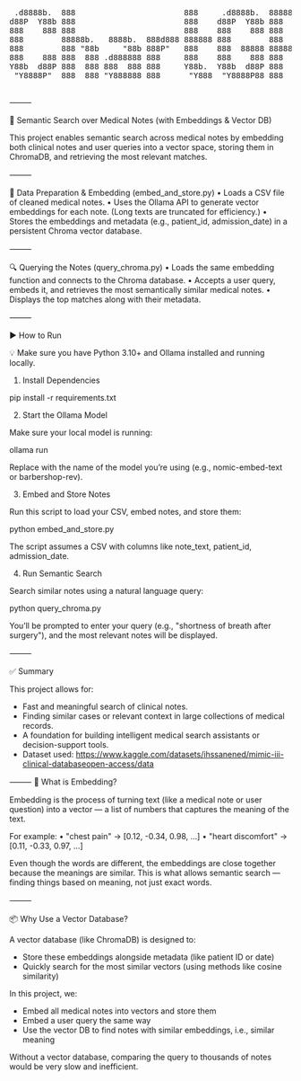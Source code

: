 <pre>
 .d8888b.  888                       888     .d8888b.  8888888b. 88888888888 
d88P  Y88b 888                       888    d88P  Y88b 888   Y88b    888     
888    888 888                       888    888    888 888    888    888     
888        88888b.   8888b.  888d888 888888 888        888   d88P    888     
888        888 "88b     "88b 888P"   888    888  88888 8888888P"     888     
888    888 888  888 .d888888 888     888    888    888 888           888     
Y88b  d88P 888  888 888  888 888     Y88b.  Y88b  d88P 888           888     
 "Y8888P"  888  888 "Y888888 888      "Y888  "Y8888P88 888           888     
                                                                             
</pre>                                                                           
                                                                             
⸻

🧠 Semantic Search over Medical Notes (with Embeddings & Vector DB)

This project enables semantic search across medical notes by embedding both clinical notes and user queries into a vector space, storing them in ChromaDB, and retrieving the most relevant matches.

⸻

🔧 Data Preparation & Embedding (embed_and_store.py)
	•	Loads a CSV file of cleaned medical notes.
	•	Uses the Ollama API to generate vector embeddings for each note.
(Long texts are truncated for efficiency.)
	•	Stores the embeddings and metadata (e.g., patient_id, admission_date) in a persistent Chroma vector database.

⸻

🔍 Querying the Notes (query_chroma.py)
	•	Loads the same embedding function and connects to the Chroma database.
	•	Accepts a user query, embeds it, and retrieves the most semantically similar medical notes.
	•	Displays the top matches along with their metadata.

⸻

▶️ How to Run

💡 Make sure you have Python 3.10+ and Ollama installed and running locally.

1. Install Dependencies

pip install -r requirements.txt

2. Start the Ollama Model

Make sure your local model is running:

ollama run <your-embedding-model>

Replace <your-embedding-model> with the name of the model you’re using (e.g., nomic-embed-text or barbershop-rev).

3. Embed and Store Notes

Run this script to load your CSV, embed notes, and store them:

python embed_and_store.py

The script assumes a CSV with columns like note_text, patient_id, admission_date.

4. Run Semantic Search

Search similar notes using a natural language query:

python query_chroma.py

You’ll be prompted to enter your query (e.g., "shortness of breath after surgery"), and the most relevant notes will be displayed.

⸻

✅ Summary

This project allows for:
* Fast and meaningful search of clinical notes.
* Finding similar cases or relevant context in large collections of medical records.
* A foundation for building intelligent medical search assistants or decision-support tools.
* Dataset used: https://www.kaggle.com/datasets/ihssanened/mimic-iii-clinical-databaseopen-access/data

⸻
🤖 What is Embedding?

Embedding is the process of turning text (like a medical note or user question) into a vector — a list of numbers that captures the meaning of the text.

For example:
	•	"chest pain" → [0.12, -0.34, 0.98, ...]
	•	"heart discomfort" → [0.11, -0.33, 0.97, ...]

Even though the words are different, the embeddings are close together because the meanings are similar. This is what allows semantic search — finding things based on meaning, not just exact words.

⸻

📦 Why Use a Vector Database?

A vector database (like ChromaDB) is designed to:
*	Store these embeddings alongside metadata (like patient ID or date)
*	Quickly search for the most similar vectors (using methods like cosine similarity)

In this project, we:
*	Embed all medical notes into vectors and store them
*	Embed a user query the same way
*	Use the vector DB to find notes with similar embeddings, i.e., similar meaning

Without a vector database, comparing the query to thousands of notes would be very slow and inefficient.
